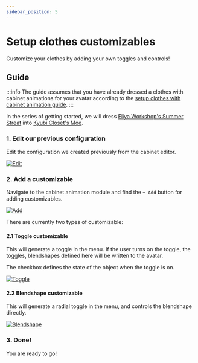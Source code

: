 ```yaml
---
sidebar_position: 5
---
```


# Setup clothes customizables

Customize your clothes by adding your own toggles and controls!

## Guide

:::info
The guide assumes that you have already dressed a clothes with cabinet animations for your avatar according to the [setup clothes with cabinet animation guide](setup-clothes-with-cabinet-anim).
:::

In the series of getting started, we will dress [Eliya Workshop's Summer Streat](https://booth.pm/ja/items/4666271) into [Kyubi Closet's Moe](https://kyubihome.booth.pm/items/4667400).

### 1. Edit our previous configuration

Edit the configuration we created previously from the cabinet editor.

[![Edit](/img/setup-customizables-1-edit.png)](/img/setup-customizables-1-edit.png)

### 2. Add a customizable

Navigate to the cabinet animation module and find the `+ Add` button for adding customizables.

[![Add](/img/setup-customizables-2-add.png)](/img/setup-customizables-2-add.png)

There are currently two types of customizable:

#### 2.1 Toggle customizable

This will generate a toggle in the menu. If the user turns on the toggle, the toggles, blendshapes defined here will be written to the avatar.

The checkbox defines the state of the object when the toggle is on.

[![Toggle](/img/setup-customizables-2-toggle.PNG)](/img/setup-customizables-2-toggle.PNG)

#### 2.2 Blendshape customizable

This will generate a radial toggle in the menu, and controls the blendshape directly.

[![Blendshape](/img/setup-customizables-2-bs.PNG)](/img/setup-customizables-2-bs.PNG)

### 3. Done!

You are ready to go!
